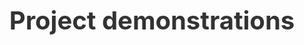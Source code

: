 ---
# Documentation: https://wowchemy.com/docs/page-builder/
widget: pages
headless: true
weight: 25

title: >-
  <h1 style="margin: 0 0 1rem 0;font-size: 2.5rem;line-height: 3.5625rem; color: #333;"><strong>Project demonstrations</strong></h1>
subtitle:

content:
  count: 5
  filters:
    author: ""
    category: ""
    exclude_featured: false
    publication_type: ""
    tag: ""
  offset: 0
  order: desc
  page_type: demo
design:
  view: 5
  columns: "1"
---